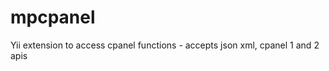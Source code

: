 mpcpanel
========

Yii extension to access cpanel functions - accepts json xml, cpanel 1 and 2 apis
